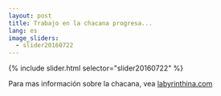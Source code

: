 ```yaml
---
layout: post
title: Trabajo en la chacana progresa...
lang: es
image_sliders:
  - slider20160722
---
```


{% include slider.html selector="slider20160722" %}

Para mas información sobre la chacana, vea <a href="http://labyrinthina.com">labyrinthina.com</a>